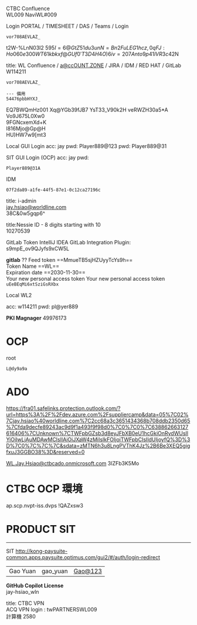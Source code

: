 CTBC Confluence  
WL009
NaviWL#009

Login PORTAL / TIMESHEET / DAS / Teams / Login

```
vor708AEVLAZ_
```

t2W-%LnN03I2
5$95I=6@Gt
Z51du3unN=Bn
2FuLEG1hcz,0
qFJ:Ho060e30  
0WT61kbkxf@G
Uf0'T3D4H4O)  
6iv=207Anto9  
p41lVR3c4$2N

title: WL Confluence / a@ccOUNT.ZONE / JIRA / IDM / RED HAT / GitLab
W114211


```
vor708AEVLAZ_
```

```
--- 備用
54476pbbHYXJ_
```


EQ7BWQmHz001
Xq@YGb39fJB7
YsT33_V90k2H
veRWZH30a5\*A  
Vo9J675L0Xw0  
9FGNcxemXd+K  
l816Mjo@Gp@H  
HU)HW7w9[mt3

Local GUI Login
acc: jay
pwd: Player889@123
pwd: Player889@31

SIT GUI Login (OCP)
acc: jay
pwd:

```
Player889@31A
```

IDM

```
07f2da89-a1fe-44f5-87e1-0c12ca27196c
```

title: i-admin  
[jay.hsiao@worldline.com](mailto:jay.hsiao@worldline.com)  
38C&0w5gqp6^

title:Nessie ID - 8 digits starting with 10  
10270539

GitLab Token
IntelliJ IDEA GitLab Integration Plugin:
s9mpE_ov9QJyfs9xCW5L

**gitlab** ??
Feed token ==MmueTB5sjHZUyyTcYs9h==  
Token Name ==WL==  
Expiration date ==2030-11-30==  
Your new personal access token Your new personal access token `uEeBEqMi6xtSziGsRXbx`

Local WL2

acc: w114211
pwd: pl@yer889

**PKI Magnager**
49976173

# OCP

root

```
L@dy9a9a
```

# ADO

https://fra01.safelinks.protection.outlook.com/?url=https%3A%2F%2Fdev.azure.com%2Fsuppliercamp&data=05%7C02%7Cjay.hsiao%40worldline.com%7C2cc68a3c3651434368b708ddb2350d65%7Cfda9decfe89243ac9d9f1a493f9f98d0%7C0%7C0%7C638862663127616406%7CUnknown%7CTWFpbGZsb3d8eyJFbXB0eU1hcGkiOnRydWUsIlYiOiIwLjAuMDAwMCIsIlAiOiJXaW4zMiIsIkFOIjoiTWFpbCIsIldUIjoyfQ%3D%3D%7C0%7C%7C%7C&sdata=zMTN6h3u8LngPVThK4Jz%2B6Be3XEQ5gigfxuJ3GGBO38%3D&reserved=0

WL.Jay.Hsiao@ctbcado.onmicrosoft.com
3IZFb3K5Mo



# CTBC OCP 環境
ap.scp.nvpt-iss.dvps
!QAZxsw3


# PRODUCT SIT
---
SIT
http://kong-paysuite-common.apps.paysuite.optimus.com/gui2/#/auth/login-redirect

|          |          |                           |
| -------- | -------- | ------------------------- |
| Gao Yuan | gao_yuan | [Gao@123](mailto:Gao@123) |



**GitHub Copilot License**  
jay-hsiao_wln

title: CTBC VPN  
ACQ VPN login : twPARTNERSWL009  
計算機 2580